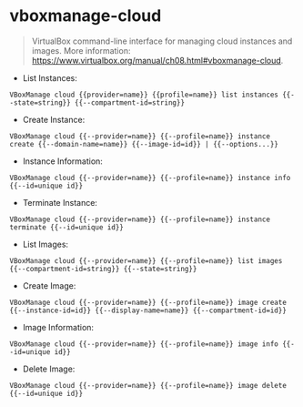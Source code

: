 # vboxmanage-cloud

> VirtualBox command-line interface for managing cloud instances and images.
> More information: <https://www.virtualbox.org/manual/ch08.html#vboxmanage-cloud>.

- List Instances:

`VBoxManage cloud {{provider=name}} {{profile=name}} list instances {{--state=string}} {{--compartment-id=string}}`

- Create Instance:

`VBoxManage cloud {{--provider=name}} {{--profile=name}} instance create {{--domain-name=name}} {{--image-id=id}} | {{--options...}}`

- Instance Information:

`VBoxManage cloud {{--provider=name}} {{--profile=name}} instance info {{--id=unique id}}`

- Terminate Instance:

`VBoxManage cloud {{--provider=name}} {{--profile=name}} instance terminate {{--id=unique id}}`

- List Images:

`VBoxManage cloud {{--provider=name}} {{--profile=name}} list images {{--compartment-id=string}} {{--state=string}}`

- Create Image:

`VBoxManage cloud {{--provider=name}} {{--profile=name}} image create {{--instance-id=id}} {{--display-name=name}} {{--compartment-id=id}}`

- Image Information:

`VBoxManage cloud {{--provider=name}} {{--profile=name}} image info {{--id=unique id}}`

- Delete Image:

`VBoxManage cloud {{--provider=name}} {{--profile=name}} image delete {{--id=unique id}}`

